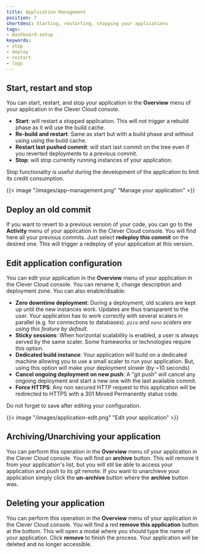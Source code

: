 ```yaml
---
title: Application Management
position: 7
shortdesc: Starting, restarting, stopping your applications
tags:
- dashboard-setup
keywords:
- stop
- deploy
- restart
- logs
---
```


## Start, restart and stop

You can start, restart, and stop your application in the **Overview** menu of your application in the Clever Cloud console.

- **Start**: will restart a stopped application. This will not trigger a rebuild phase as it will use the build cache.
- **Re-build and restart**: Same as start but with a build phase and without using using the build cache.
- **Restart last pushed commit**: will start last commit on the tree even if you reverted deployments to a previous commit.
- **Stop**: will stop currently running instances of your application.

Stop functionality is useful during the development of the application to limit its credit consumption.

{{< image "/images/app-management.png" "Manage your application" >}}

## Deploy an old commit

If you want to revert to a previous version of your code, you can go to the **Activity** menu of your application in the Clever Cloud console. You will find here all your previous commits. Just select **redeploy this commit** on the desired one. This will trigger a redeploy of your application at this version.

## Edit application configuration

You can edit your application in the **Overview** menu of your application in the Clever Cloud console. You can rename it, change description and deployment zone.
You can also enable/disable:

- **Zero downtime deployment**: During a deployment, old scalers are kept up until the new instances work. Updates are thus transparent to the user. Your application has to work correctly with several scalers in parallel (e.g. for connections to databases). *`pico` and `nano` scalers are using this feature by default.*
- **Sticky sessions**: When horizontal scalability is enabled, a user is always served by the same scaler. Some frameworks or technologies require this option.
- **Dedicated build instance**: Your application will build on a dedicated machine allowing you to use a small scaler to run your application. But, using this option will make your deployment slower (by ~10 seconds)
- **Cancel ongoing deployment on new push**: A "git push" will cancel any ongoing deployment and start a new one with the last available commit.
- **Force HTTPS**: Any non secured HTTP request to this application will be redirected to HTTPS with a 301 Moved Permanently status code.

Do not forget to save after editing your configuration.

{{< image "/images/application-edit.png" "Edit your application" >}}

## Archiving/Unarchiving your application

You can perform this operation in the **Overview** menu of your application in the Clever Cloud console. You will find an **archive** button. This will remove it from your application's list, but you will stil be able to access your application and push to its git remote.
If you want to unarchieve your application simply click the **un-archive** button where the **archive** button was.

## Deleting your application

You can perform this operation in the **Overview** menu of your application in the Clever Cloud console. You will find a red **remove this application** button at the bottom. This will open a modal where you should type the name of your application. Click **remove** to finish the process. Your application will be deleted and no longer accessible.
